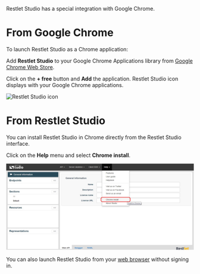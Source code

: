 Restlet Studio has a special integration with Google Chrome.

# From Google Chrome

To launch Restlet Studio as a Chrome application:

Add **Restlet Studio** to your Google Chrome Applications library from <a href="https://chrome.google.com/webstore/detail/restlet-studio/pnphdpmegdolicoagnheljfgebpdgmfi?utm_source=gmail" target="_blank">Google Chrome Web Store</a>.  

Click on the **+ free** button and **Add** the application. Restlet Studio icon displays with your Google Chrome applications.

![Restlet Studio icon](images/02.jpg "Restlet Studio icon")

# From Restlet Studio

You can install Restlet Studio in Chrome directly from the Restlet Studio interface.

Click on the **Help** menu and select **Chrome install**.

![Chrome install](images/install-in-chrome.jpg "Chrome install")

You can also launch Restlet Studio from your [web browser](technical-resources/restlet-studio/guide/get-started/web-browser "web browser") without signing in.
